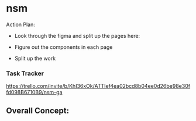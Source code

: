 # nsm


Action Plan:

- Look through the figma and split up the pages here:

- Figure out the components in each page
- Split up the work

### Task Tracker
https://trello.com/invite/b/KhI36xOk/ATTIef4ea02bcd8b04ee0d26be98e30ffd098B6710B9/nsm-ga

## Overall Concept:

